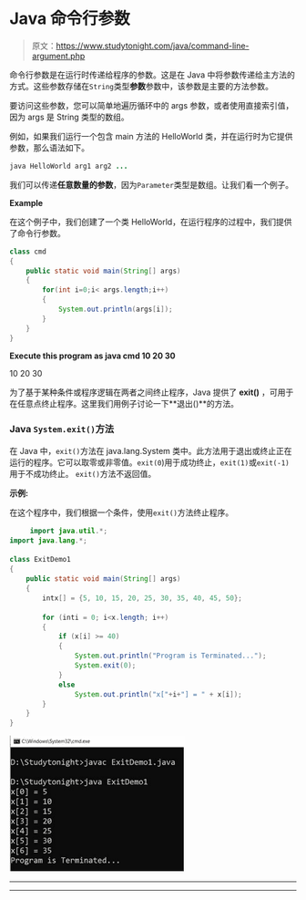 # Java 命令行参数

> 原文：<https://www.studytonight.com/java/command-line-argument.php>

命令行参数是在运行时传递给程序的参数。这是在 Java 中将参数传递给主方法的方式。这些参数存储在`String`类型**参数**参数中，该参数是主要的方法参数。

要访问这些参数，您可以简单地遍历循环中的 args 参数，或者使用直接索引值，因为 args 是 String 类型的数组。

例如，如果我们运行一个包含 main 方法的 HelloWorld 类，并在运行时为它提供参数，那么语法如下。

```java
java HelloWorld arg1 arg2 ...
```

我们可以传递**任意数量的参数**，因为`Parameter`类型是数组。让我们看一个例子。

**Example**

在这个例子中，我们创建了一个类 HelloWorld，在运行程序的过程中，我们提供了命令行参数。

```java
class cmd
{
    public static void main(String[] args)
    {
        for(int i=0;i< args.length;i++)
        {
            System.out.println(args[i]);
        }
    }
}
```

**Execute this program as java cmd 10 20 30**

10 20 30

为了基于某种条件或程序逻辑在两者之间终止程序，Java 提供了 **exit()** ，可用于在任意点终止程序。这里我们用例子讨论一下**退出()**的方法。

### Java `System.exit()`方法

在 Java 中，`exit()`方法在 java.lang.System 类中。此方法用于退出或终止正在运行的程序。它可以取零或非零值。`exit(0`)用于成功终止，`exit(1)`或`exit(-1)`用于不成功终止。 `exit()`方法不返回值。

**示例:**

在这个程序中，我们根据一个条件，使用`exit()`方法终止程序。

```java
	 import java.util.*; 
import java.lang.*; 

class ExitDemo1
{ 
    public static void main(String[] args) 
    { 
        intx[] = {5, 10, 15, 20, 25, 30, 35, 40, 45, 50}; 

        for (inti = 0; i<x.length; i++) 
        { 
            if (x[i] >= 40) 
            { 
                System.out.println("Program is Terminated..."); 
                System.exit(0); 
            } 
            else
                System.out.println("x["+i+"] = " + x[i]); 
        } 
    } 
} 

```

![system-exit-program](img/c3c10e266b9fdcd3c3b322b7745dece5.png)

* * *

* * *